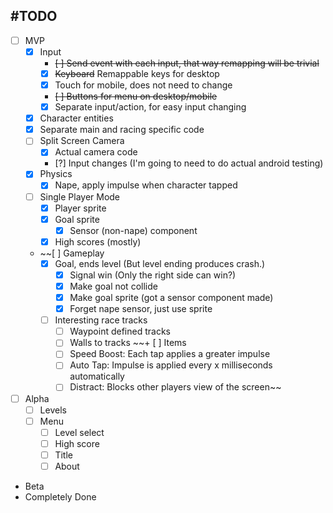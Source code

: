 #TODO
-----

* [ ] MVP
    - [x] Input
        + ~~[ ] Send event with each input, that way remapping will be trivial~~
        + [x] ~~Keyboard~~ Remappable keys for desktop
        + [x] Touch for mobile, does not need to change
        + ~~[ ] Buttons for menu on desktop/mobile~~
        + [x] Separate input/action, for easy input changing
    - [x] Character entities
    - [x] Separate main and racing specific code
    - [ ] Split Screen Camera
        + [x] Actual camera code      
        + [?] Input changes (I'm going to need to do actual android testing)
    - [x] Physics
        + [x] Nape, apply impulse when character tapped
	- [ ] Single Player Mode
	    + [x] Player sprite
	    + [x] Goal sprite
	        * [x] Sensor (non-nape) component
        + [x] High scores (mostly)
    - ~~[ ] Gameplay
		+ [x] Goal, ends level (But level ending produces crash.)
            * [x] Signal win (Only the right side can win?)
            * [x] Make goal not collide 
            * [x] Make goal sprite (got a sensor component made)
            * [x] Forget nape sensor, just use sprite
        + [ ] Interesting race tracks
            * [ ] Waypoint defined tracks
            * [ ] Walls to tracks
        ~~+ [ ] Items
            * [ ] Speed Boost: Each tap applies a greater impulse
            * [ ] Auto Tap: Impulse is applied every x milliseconds automatically
            * [ ] Distract: Blocks other players view of the screen~~
* [ ] Alpha
    - [ ] Levels
    - [ ] Menu
        + [ ] Level select
        + [ ] High score
        + [ ] Title
        + [ ] About
* Beta
* Completely Done